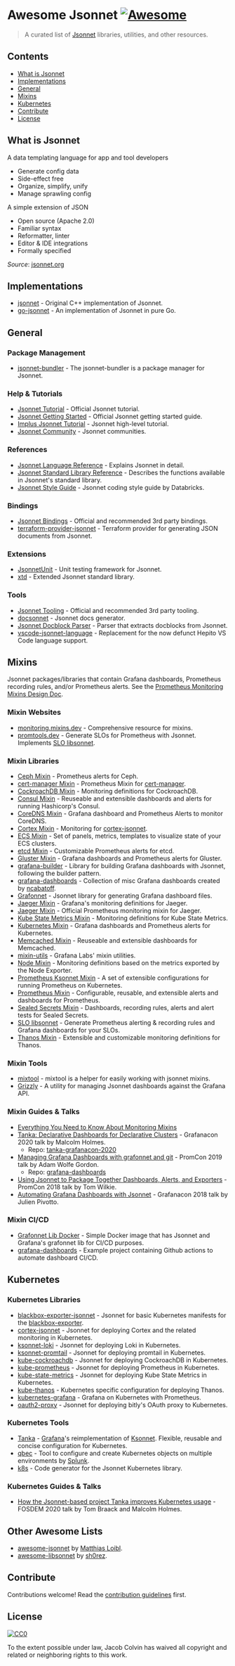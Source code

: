 # Awesome Jsonnet [![Awesome](https://awesome.re/badge.svg)][awesome]

> A curated list of [Jsonnet][jsonnet] libraries, utilities, and other resources.

## Contents

- [What is Jsonnet](#what-is-jsonnet)
- [Implementations](#implementations)
- [General](#general)
- [Mixins](#mixins)
- [Kubernetes](#kubernetes)
- [Contribute](#contribute)
- [License](#license)

## What is Jsonnet

A data templating language for app and tool developers

- Generate config data
- Side-effect free
- Organize, simplify, unify
- Manage sprawling config

A simple extension of JSON

- Open source (Apache 2.0)
- Familiar syntax
- Reformatter, linter
- Editor & IDE integrations
- Formally specified

_Source_: [jsonnet.org][jsonnet]

## Implementations

- [jsonnet][google/jsonnet] - Original C++ implementation of Jsonnet.
- [go-jsonnet][google/go-jsonnet] - An implementation of Jsonnet in pure Go.

## General

### Package Management

- [jsonnet-bundler][jsonnet-bundler/jsonnet-bundler] - The jsonnet-bundler is a package manager for Jsonnet.

### Help & Tutorials

- [Jsonnet Tutorial][jsonnet/tutorial] - Official Jsonnet tutorial.
- [Jsonnet Getting Started][jsonnet/getting-started] - Official Jsonnet getting started guide.
- [Implus Jsonnet Tutorial](https://youtu.be/i5PVp92tAmE) - Jsonnet high-level tutorial.
- [Jsonnet Community][jsonnet/community] - Jsonnet communities.

### References

- [Jsonnet Language Reference][jsonnet/language] - Explains Jsonnet in detail.
- [Jsonnet Standard Library Reference][jsonnet/stdlib] - Describes the functions available in Jsonnet's standard library.
- [Jsonnet Style Guide][databricks/jsonnet-style-guide] - Jsonnet coding style guide by Databricks.

### Bindings

- [Jsonnet Bindings][jsonnet/bindings] - Official and recommended 3rd party bindings.
- [terraform-provider-jsonnet][alxrem/terraform-provider-jsonnet] - Terraform provider for generating JSON documents from Jsonnet.

### Extensions

- [JsonnetUnit][yugui/jsonnetunit] - Unit testing framework for Jsonnet.
- [xtd][xtd] - Extended Jsonnet standard library.

### Tools

- [Jsonnet Tooling][jsonnet/tools] - Official and recommended 3rd party tooling.
- [docsonnet][jsonnet-libs/docsonnet] - Jsonnet docs generator.
- [Jsonnet Docblock Parser][legovaer/jsonnet-docblock-parser] - Parser that extracts docblocks from Jsonnet.
- [vscode-jsonnet-language][liamdawson/vscode-jsonnet-language] - Replacement for the now defunct Hepito VS Code language support.

## Mixins

Jsonnet packages/libraries that contain Grafana dashboards, Prometheus recording rules, and/or Prometheus alerts. See the [Prometheus Monitoring Mixins Design Doc](https://docs.google.com/document/d/1A9xvzwqnFVSOZ5fD3blKODXfsat5fg6ZhnKu9LK3lB4/view).

### Mixin Websites

- [monitoring.mixins.dev][monitoring.mixins.dev] - Comprehensive resource for mixins.
- [promtools.dev][promtools.dev] - Generate SLOs for Prometheus with Jsonnet. Implements [SLO libsonnet][metalmatze/slo-libsonnet].

### Mixin Libraries

- [Ceph Mixin][ceph/ceph-mixins] - Prometheus alerts for Ceph.
- [cert-manager Mixin][uneeq-oss/cert-manager-mixin] - Prometheus Mixin for [cert-manager][cert-manager].
- [CockroachDB Mixin][metalmatze/kube-cockroachdb-monitoring] - Monitoring definitions for CockroachDB.
- [Consul Mixin][grafana/consul-mixin] - Reuseable and extensible dashboards and alerts for running Hashicorp's Consul.
- [CoreDNS Mixin][povilasv/coredns-mixin] - Grafana dashboard and Prometheus Alerts to monitor CoreDNS.
- [Cortex Mixin][grafana/cortex-mixin] - Monitoring for [cortex-jsonnet][grafana/cortex-jsonnet].
- [ECS Mixin][voronenko/sa_grafonnet_lib] - Set of panels, metrics, templates to visualize state of your ECS clusters.
- [etcd Mixin][etcd-io/etcd-mixin] - Customizable Prometheus alerts for etcd.
- [Gluster Mixin][gluster/gluster-mixins] - Grafana dashboards and Prometheus alerts for Gluster.
- [grafana-builder][grafana/grafana-builder] - Library for building Grafana dashboards with Jsonnet, following the builder pattern.
- [grafana-dashboards][ncabatoff/grafana-dashboards] - Collection of misc Grafana dashboards created by [ncabatoff][ncabatoff].
- [Grafonnet][grafonnet] - Jsonnet library for generating Grafana dashboard files.
- [Jaeger Mixin][grafana/jaeger-mixin] - Grafana's monitoring definitions for Jaeger.
- [Jaeger Mixin][jaegertracing/jaeger-mixin] - Official Prometheus monitoring mixin for Jaeger.
- [Kube State Metrics Mixin][kubernetes/kube-state-metrics-mixin] - Monitoring definitions for Kube State Metrics.
- [Kubernetes Mixin][kubernetes-monitoring/kubernetes-mixin] - Grafana dashboards and Prometheus alerts for Kubernetes.
- [Memcached Mixin][grafana/memcached-mixin] - Reuseable and extensible dashboards for Memcached.
- [mixin-utils][grafana/mixin-utils] - Grafana Labs' mixin utilities.
- [Node Mixin][prometheus/node-mixin] - Monitoring definitions based on the metrics exported by the Node Exporter.
- [Prometheus Ksonnet Mixin][grafana/prometheus-ksonnet] - A set of extensible configurations for running Prometheus on Kubernetes.
- [Prometheus Mixin][prometheus/prometheus-mixin] - Configurable, reusable, and extensible alerts and dashboards for Prometheus.
- [Sealed Secrets Mixin][bitnami-labs/sealed-secrets] - Dashboards, recording rules, alerts and alert tests for Sealed Secrets.
- [SLO libsonnet][metalmatze/slo-libsonnet] - Generate Prometheus alerting & recording rules and Grafana dashboards for your SLOs.
- [Thanos Mixin][thanos-io/mixin] - Extensible and customizable monitoring definitions for Thanos.

### Mixin Tools

- [mixtool][monitoring-mixins/mixtool] - mixtool is a helper for easily working with jsonnet mixins.
- [Grizzly][grafana/grizzly] - A utility for managing Jsonnet dashboards against the Grafana API.

### Mixin Guides & Talks

- [Everything You Need to Know About Monitoring Mixins][1]
- [Tanka: Declarative Dashboards for Declarative Clusters][2] - Grafanacon 2020 talk by Malcolm Holmes.
  - Repo: [tanka-grafanacon-2020][malcolmholmes/tanka-grafanacon-2020]
- [Managing Grafana Dashboards with grafonnet and git](https://youtu.be/kV3Ua6guynI) - PromCon 2019 talk by Adam Wolfe Gordon.
  - Repo: [grafana-dashboards][adamwg/grafana-dashboards]
- [Using Jsonnet to Package Together Dashboards, Alerts, and Exporters][4] - PromCon 2018 talk by Tom Wilkie.
- [Automating Grafana Dashboards with Jsonnet](https://youtu.be/zmsZq9Pfp1g) - Grafanacon 2018 talk by Julien Pivotto.

### Mixin CI/CD

- [Grafonnet Lib Docker][andrewfarley/grafonnet-lib-dockerhub] - Simple Docker image that has Jsonnet and Grafana's grafonnet lib for CI/CD purposes.
- [grafana-dashboards][adamwg/grafana-dashboards] - Example project containing Github actions to automate dashboard CI/CD.

## Kubernetes

### Kubernetes Libraries

- [blackbox-exporter-jsonnet][brancz/blackbox-exporter-jsonnet] - Jsonnet for basic Kubernetes manifests for the [blackbox-exporter][prometheus/blackbox-exporter].
- [cortex-jsonnet][grafana/cortex-jsonnet] - Jsonnet for deploying Cortex and the related monitoring in Kubernetes.
- [ksonnet-loki][grafana/ksonnet-loki] - Jsonnet for deploying Loki in Kubernetes.
- [ksonnet-promtail][grafana/ksonnet-promtail] - Jsonnet for deploying promtail in Kubernetes.
- [kube-cockroachdb][metalmatze/kube-cockroachdb] - Jsonnet for deploying CockroachDB in Kubernetes.
- [kube-prometheus][prometheus-operator/kube-prometheus] - Jsonnet for deploying Prometheus in Kubernetes.
- [kube-state-metrics][kubernetes/kube-state-metrics] - Jsonnet for deploying Kube State Metrics in Kubernetes.
- [kube-thanos][thanos-io/kube-thanos] - Kubernetes specific configuration for deploying Thanos.
- [kubernetes-grafana][brancz/kubernetes-grafana] - Grafana on Kubernetes with Prometheus.
- [oauth2-proxy][jsonnet-libs/oauth2-proxy] - Jsonnet for deploying bitly's OAuth proxy to Kubernetes.

### Kubernetes Tools

- [Tanka][tanka] - [Grafana][grafana]'s reimplementation of [Ksonnet][ksonnet]. Flexible, reusable and concise configuration for Kubernetes.
- [qbec][qbec] - Tool to configure and create Kubernetes objects on multiple environments by [Splunk][splunk].
- [k8s][jsonnet-libs/k8s] - Code generator for the Jsonnet Kubernetes library.

### Kubernetes Guides & Talks

- [How the Jsonnet-based project Tanka improves Kubernetes usage][3] - FOSDEM 2020 talk by Tom Braack and Malcolm Holmes.

## Other Awesome Lists

- [awesome-jsonnet][metalmatze/awesome-jsonnet] by [Matthias Loibl][metalmatze].
- [awesome-libsonnet][sh0rez/awesome-libsonnet] by [sh0rez][sh0rez].

## Contribute

Contributions welcome! Read the [contribution guidelines](contributing.md) first.

## License

[![CC0](https://mirrors.creativecommons.org/presskit/buttons/88x31/svg/cc-zero.svg)][cc-zero]

To the extent possible under law, Jacob Colvin has waived all copyright and related or neighboring rights to this work.

<!-- Awesome -->
[awesome]: https://awesome.re
[cc-zero]: https://creativecommons.org/publicdomain/zero/1.0

<!-- Jsonnet Pages -->
[jsonnet]: https://jsonnet.org/
[jsonnet/bindings]: https://jsonnet.org/ref/bindings.html
[jsonnet/community]: https://jsonnet.org/learning/community.html
[jsonnet/getting-started]: https://jsonnet.org/learning/getting_started.html
[jsonnet/language]: https://jsonnet.org/ref/language.html
[jsonnet/stdlib]: https://jsonnet.org/ref/stdlib.html
[jsonnet/tools]: https://jsonnet.org/learning/tools.html
[jsonnet/tutorial]: https://jsonnet.org/learning/tutorial.html
[google/jsonnet]: https://github.com/google/jsonnet
[google/go-jsonnet]: https://github.com/google/go-jsonnet

<!-- Project Repos -->
[adamwg/grafana-dashboards]: https://github.com/adamwg/grafana-dashboards
[alxrem/terraform-provider-jsonnet]: https://github.com/alxrem/terraform-provider-jsonnet
[andrewfarley/grafonnet-lib-dockerhub]: https://github.com/AndrewFarley/grafonnet-lib-dockerhub
[brancz/blackbox-exporter-jsonnet]: https://github.com/brancz/blackbox-exporter-jsonnet
[brancz/kubernetes-grafana]: https://github.com/brancz/kubernetes-grafana
[databricks/jsonnet-style-guide]: https://github.com/databricks/jsonnet-style-guide
[grafana/cortex-jsonnet]: https://github.com/grafana/cortex-jsonnet
[grafana/grafana-builder]: https://github.com/grafana/jsonnet-libs/tree/master/grafana-builder
[grafana/grizzly]: https://github.com/grafana/grizzly
[grafana/ksonnet-loki]: https://github.com/grafana/loki/tree/master/production/ksonnet/loki
[grafana/ksonnet-promtail]: https://github.com/grafana/loki/tree/master/production/ksonnet/promtail
[grafana/mixin-utils]: https://github.com/grafana/jsonnet-libs/tree/master/mixin-utils
[grafana/prometheus-ksonnet]: https://github.com/grafana/jsonnet-libs/tree/master/prometheus-ksonnet
[jaegertracing/jaeger-mixin]: https://github.com/jaegertracing/jaeger/tree/master/monitoring/jaeger-mixin
[jsonnet-bundler/jsonnet-bundler]: https://github.com/jsonnet-bundler/jsonnet-bundler
[jsonnet-libs/docsonnet]: https://github.com/jsonnet-libs/docsonnet
[jsonnet-libs/k8s]: https://github.com/jsonnet-libs/k8s
[jsonnet-libs/oauth2-proxy]: https://github.com/grafana/jsonnet-libs/blob/master/oauth2-proxy
[kubernetes/kube-state-metrics]: https://github.com/kubernetes/kube-state-metrics/tree/master/jsonnet/kube-state-metrics
[legovaer/jsonnet-docblock-parser]: https://github.com/legovaer/jsonnet-docblock-parser
[liamdawson/vscode-jsonnet-language]: https://github.com/liamdawson/vscode-jsonnet-language
[malcolmholmes/tanka-grafanacon-2020]: https://github.com/malcolmholmes/tanka-grafanacon-2020
[metalmatze/kube-cockroachdb]: https://github.com/metalmatze/kube-cockroachdb
[metalmatze/slo-libsonnet]: https://github.com/metalmatze/slo-libsonnet
[monitoring-mixins/mixtool]: https://github.com/monitoring-mixins/mixtool
[ncabatoff/grafana-dashboards]: https://github.com/ncabatoff/grafana-dashboards
[prometheus-operator/kube-prometheus]: https://github.com/prometheus-operator/kube-prometheus
[prometheus/blackbox-exporter]: https://github.com/prometheus/blackbox_exporter
[thanos-io/kube-thanos]: https://github.com/thanos-io/kube-thanos
[voronenko/sa_grafonnet_lib]: https://github.com/Voronenko/sa_grafonnet_lib
[yugui/jsonnetunit]: https://github.com/yugui/jsonnetunit

<!-- Project Repos (from monitoring.mixins.dev) -->
[bitnami-labs/sealed-secrets]: https://github.com/bitnami-labs/sealed-secrets/tree/master/contrib/prometheus-mixin
[ceph/ceph-mixins]: https://github.com/ceph/ceph-mixins
[etcd-io/etcd-mixin]: https://github.com/etcd-io/etcd/tree/master/Documentation/etcd-mixin
[gluster/gluster-mixins]: https://github.com/gluster/gluster-mixins
[grafana/consul-mixin]: https://github.com/grafana/jsonnet-libs/tree/master/consul-mixin
[grafana/cortex-mixin]: https://github.com/grafana/cortex-jsonnet/tree/master/cortex-mixin
[grafana/jaeger-mixin]: https://github.com/grafana/jsonnet-libs/tree/master/jaeger-mixin
[grafana/memcached-mixin]: https://github.com/grafana/jsonnet-libs/blob/master/memcached-mixin
[kubernetes-monitoring/kubernetes-mixin]: https://github.com/kubernetes-monitoring/kubernetes-mixin
[kubernetes/kube-state-metrics-mixin]: https://github.com/kubernetes/kube-state-metrics/tree/master/jsonnet/kube-state-metrics-mixin
[metalmatze/kube-cockroachdb-monitoring]: https://github.com/metalmatze/kube-cockroachdb/tree/master/monitoring
[povilasv/coredns-mixin]: https://github.com/povilasv/coredns-mixin
[prometheus-operator/mixin]: https://github.com/prometheus-operator/prometheus-operator/tree/master/jsonnet/mixin
[prometheus/node-mixin]: https://github.com/prometheus/node_exporter/tree/master/docs/node-mixin
[prometheus/prometheus-mixin]: https://github.com/prometheus/prometheus/tree/master/documentation/prometheus-mixin
[thanos-io/mixin]: https://github.com/thanos-io/thanos/tree/master/mixin
[uneeq-oss/cert-manager-mixin]: https://gitlab.com/uneeq-oss/cert-manager-mixin

<!-- Project Websites -->
[cert-manager]: https://cert-manager.io/
[grafana]: https://grafana.com/
[grafonnet]: https://grafana.github.io/grafonnet-lib/
[ksonnet]: https://ksonnet.io/
[monitoring.mixins.dev]: https://monitoring.mixins.dev/
[promtools.dev]: https://promtools.dev
[qbec]: https://qbec.io/
[splunk]: https://splunk.com/
[tanka]: https://tanka.dev/
[xtd]: https://jsonnet-libs.github.io/xtd/

<!-- Articles -->
[1]: https://grafana.com/blog/2018/09/13/everything-you-need-to-know-about-monitoring-mixins/
[2]: https://grafana.com/go/grafanaconline/tanka-declarative-dashboards-for-declarative-clusters/
[3]: https://grafana.com/blog/2020/03/11/how-the-jsonnet-based-project-tanka-improves-kubernetes-usage/
[4]: https://promcon.io/2018-munich/talks/prometheus-monitoring-mixins/

<!-- User Credits -->
[ncabatoff]: https://github.com/ncabatoff
[metalmatze]: https://github.com/metalmatze
[sh0rez]: https://github.com/sh0rez

<!-- Similar Lists -->
[metalmatze/awesome-jsonnet]: https://github.com/metalmatze/awesome-jsonnet
[sh0rez/awesome-libsonnet]: https://github.com/sh0rez/awesome-libsonnet
